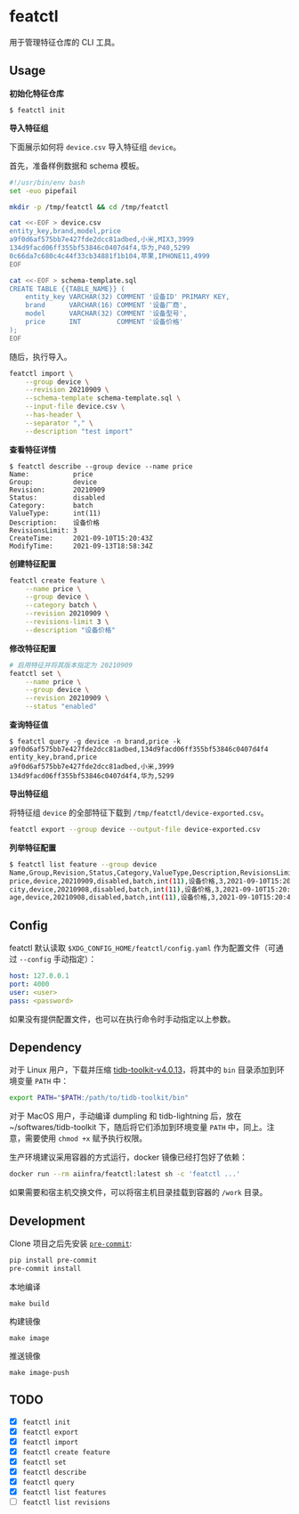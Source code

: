 # featctl

用于管理特征仓库的 CLI 工具。

## Usage

**初始化特征仓库**

```
$ featctl init
```

**导入特征组**

下面展示如何将 `device.csv` 导入特征组 `device`。

首先，准备样例数据和 schema 模板。

```sh
#!/usr/bin/env bash
set -euo pipefail

mkdir -p /tmp/featctl && cd /tmp/featctl

cat <<-EOF > device.csv
entity_key,brand,model,price
a9f0d6af575bb7e427fde2dcc81adbed,小米,MIX3,3999
134d9facd06ff355bf53846c0407d4f4,华为,P40,5299
0c66da7c680c4c44f33cb34881f1b104,苹果,IPHONE11,4999
EOF

cat <<-EOF > schema-template.sql
CREATE TABLE {{TABLE_NAME}} (
    entity_key VARCHAR(32) COMMENT '设备ID' PRIMARY KEY,
    brand      VARCHAR(16) COMMENT '设备厂商',
    model      VARCHAR(32) COMMENT '设备型号',
    price      INT         COMMENT '设备价格'
);
EOF
```

随后，执行导入。

```sh
featctl import \
    --group device \
    --revision 20210909 \
    --schema-template schema-template.sql \
    --input-file device.csv \
    --has-header \
    --separator "," \
    --description "test import"
```

**查看特征详情**
```
$ featctl describe --group device --name price
Name:           price
Group:          device
Revision:       20210909
Status:         disabled
Category:       batch
ValueType:      int(11)
Description:    设备价格
RevisionsLimit: 3
CreateTime:     2021-09-10T15:20:43Z
ModifyTime:     2021-09-13T18:58:34Z
```

**创建特征配置**
```sh
featctl create feature \
    --name price \
    --group device \
    --category batch \
    --revision 20210909 \
    --revisions-limit 3 \
    --description "设备价格"
```

**修改特征配置**
```sh
# 启用特征并将其版本指定为 20210909
featctl set \
    --name price \
    --group device \
    --revision 20210909 \
    --status "enabled"
```

**查询特征值**

```
$ featctl query -g device -n brand,price -k a9f0d6af575bb7e427fde2dcc81adbed,134d9facd06ff355bf53846c0407d4f4
entity_key,brand,price
a9f0d6af575bb7e427fde2dcc81adbed,小米,3999
134d9facd06ff355bf53846c0407d4f4,华为,5299
```

**导出特征组**

将特征组 `device` 的全部特征下载到 `/tmp/featctl/device-exported.csv`。

```sh
featctl export --group device --output-file device-exported.csv
```

**列举特征配置**
```sh
$ featctl list feature --group device
Name,Group,Revision,Status,Category,ValueType,Description,RevisionsLimit,CreateTime,ModifyTime
price,device,20210909,disabled,batch,int(11),设备价格,3,2021-09-10T15:20:43Z,2021-09-13T18:58:34Z
city,device,20210908,disabled,batch,int(11),设备价格,3,2021-09-10T15:20:43Z,2021-09-13T18:58:34Z
age,device,20210908,disabled,batch,int(11),设备价格,3,2021-09-10T15:20:43Z,2021-09-13T18:58:34Z
```

## Config

featctl 默认读取 `$XDG_CONFIG_HOME/featctl/config.yaml` 作为配置文件（可通过 `--config` 手动指定）：

```yaml
host: 127.0.0.1
port: 4000
user: <user>
pass: <password>
```

如果没有提供配置文件，也可以在执行命令时手动指定以上参数。

## Dependency

对于 Linux 用户，下载并压缩 [tidb-toolkit-v4.0.13](https://download.pingcap.org/tidb-toolkit-v4.0.13-linux-amd64.tar.gz)，将其中的 `bin` 目录添加到环境变量 `PATH` 中：

```sh
export PATH="$PATH:/path/to/tidb-toolkit/bin"
```

对于 MacOS 用户，手动编译 dumpling 和 tidb-lightning 后，放在 ~/softwares/tidb-toolkit 下，随后将它们添加到环境变量 `PATH` 中，同上。注意，需要使用 `chmod +x` 赋予执行权限。

生产环境建议采用容器的方式运行，docker 镜像已经打包好了依赖：

```sh
docker run --rm aiinfra/featctl:latest sh -c 'featctl ...'
```

如果需要和宿主机交换文件，可以将宿主机目录挂载到容器的 `/work` 目录。

## Development

Clone 项目之后先安装 [`pre-commit`](https://pre-commit.com/):

```sh
pip install pre-commit
pre-commit install
```

本地编译

```
make build
```

构建镜像

```
make image
```

推送镜像

```
make image-push
```

## TODO

- [x] `featctl init`
- [x] `featctl export`
- [x] `featctl import`
- [x] `featctl create feature`
- [x] `featctl set`
- [x] `featctl describe`
- [x] `featctl query`
- [x] `featctl list features`
- [ ] `featctl list revisions`
